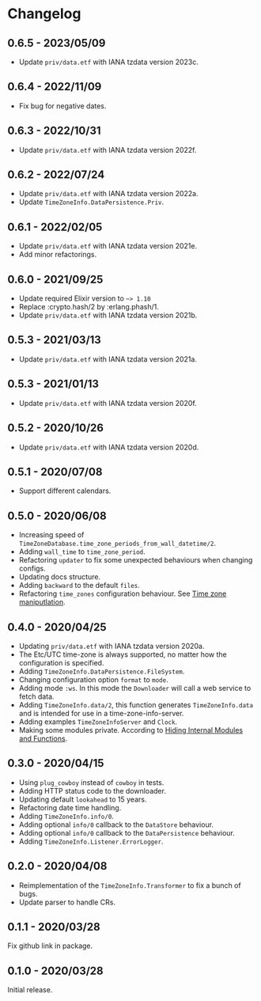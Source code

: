 # Changelog

## 0.6.5 - 2023/05/09

- Update `priv/data.etf` with IANA tzdata version 2023c.

## 0.6.4 - 2022/11/09

- Fix bug for negative dates.

## 0.6.3 - 2022/10/31

- Update `priv/data.etf` with IANA tzdata version 2022f.

## 0.6.2 - 2022/07/24

- Update `priv/data.etf` with IANA tzdata version 2022a.
- Update `TimeZoneInfo.DataPersistence.Priv`.

## 0.6.1 - 2022/02/05

- Update `priv/data.etf` with IANA tzdata version 2021e.
- Add minor refactorings.

## 0.6.0 - 2021/09/25

- Update required Elixir version to `~> 1.10`
- Replace :crypto.hash/2 by :erlang.phash/1.
- Update `priv/data.etf` with IANA tzdata version 2021b.

## 0.5.3 - 2021/03/13

- Update `priv/data.etf` with IANA tzdata version 2021a.

## 0.5.3 - 2021/01/13

- Update `priv/data.etf` with IANA tzdata version 2020f.

## 0.5.2 - 2020/10/26

- Update `priv/data.etf` with IANA tzdata version 2020d.

## 0.5.1 - 2020/07/08

- Support different calendars.

## 0.5.0 - 2020/06/08

- Increasing speed of `TimeZoneDatabase.time_zone_periods_from_wall_datetime/2`.
- Adding `wall_time` to `time_zone_period`.
- Refactoring `updater` to fix some unexpected behaviours when changing configs.
- Updating docs structure.
- Adding `backward` to the default `files`.
- Refactoring `time_zones` configuration behaviour.
  See [Time zone maniputlation](https://hexdocs.pm/time_zone_info/config.html#time-zone-manipulation).

## 0.4.0 - 2020/04/25

- Updating `priv/data.etf` with IANA tzdata version 2020a.
- The Etc/UTC time-zone is always supported, no matter how the configuration is specified.
- Adding `TimeZoneInfo.DataPersistence.FileSystem`.
- Changing configuration option `format` to `mode`.
- Adding mode `:ws`. In this mode the `Downloader` will call a web service to
  fetch data.
- Adding `TimeZoneInfo.data/2`, this function generates `TimeZoneInfo.data` and
  is intended for use in a time-zone-info-server.
- Adding examples `TimeZoneInfoServer` and `Clock`.
- Making some modules private. According to [Hiding Internal Modules and Functions](https://hexdocs.pm/elixir/master/writing-documentation.html#hiding-internal-modules-and-functions).

## 0.3.0 - 2020/04/15

- Using `plug_cowboy` instead of `cowboy` in tests.
- Adding HTTP status code to the downloader.
- Updating default `lookahead` to 15 years.
- Refactoring date time handling.
- Adding `TimeZoneInfo.info/0`.
- Adding optional `info/0` callback to the `DataStore` behaviour.
- Adding optional `info/0` callback to the `DataPersistence` behaviour.
- Adding `TimeZoneInfo.Listener.ErrorLogger`.

## 0.2.0 - 2020/04/08

- Reimplementation of the `TimeZoneInfo.Transformer` to fix a bunch of bugs.
- Update parser to handle CRs.

## 0.1.1 - 2020/03/28

Fix github link in package.

## 0.1.0 - 2020/03/28

Initial release.
